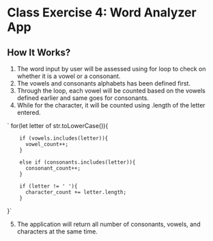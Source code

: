 # Class Exercise 4: Word Analyzer App
## How It Works?
1. The word input by user will be assessed using for loop to check on whether it is a vowel or a consonant.
2. The vowels and consonants alphabets has been defined first.
3. Through the loop, each vowel will be counted based on the vowels defined earlier and same goes for consonants.
4. While for the character, it will be counted using .length of the letter entered.


` for(let letter of str.toLowerCase()){

        if (vowels.includes(letter)){
          vowel_count++;
        }
        
        else if (consonants.includes(letter)){
          consonant_count++;
        }
        
        if (letter != ' '){
          character_count += letter.length;
        }
   }`
   
5. The application will return all number of consonants, vowels, and characters at the same time.
